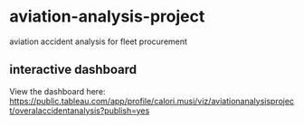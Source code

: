 # aviation-analysis-project
 aviation accident analysis for fleet procurement
## interactive dashboard
View the dashboard here: https://public.tableau.com/app/profile/calori.musi/viz/aviationanalysisproject/overalaccidentanalysis?publish=yes
